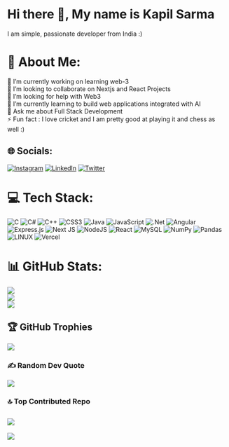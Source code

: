 # Hi there 👋, My name is Kapil Sarma

I am simple, passionate developer from India :)

# 💫 About Me:
🔭 I’m currently working on learning web-3<br>👯 I’m looking to collaborate on Nextjs and React Projects<br>🤝 I’m looking for help with Web3<br>🌱 I’m currently learning to build web applications integrated with AI <br>💬 Ask me about Full Stack Development<br>⚡ Fun fact : I love cricket and I am pretty good at playing it and chess as well :)


## 🌐 Socials:
[![Instagram](https://img.shields.io/badge/Instagram-%23E4405F.svg?logo=Instagram&logoColor=white)](https://instagram.com/_kapilsarma_) [![LinkedIn](https://img.shields.io/badge/LinkedIn-%230077B5.svg?logo=linkedin&logoColor=white)](https://linkedin.com/in/kapil-sarma-5bb174184) [![Twitter](https://img.shields.io/badge/Twitter-%231DA1F2.svg?logo=Twitter&logoColor=white)](https://twitter.com/kapil_sarma_17) 

# 💻 Tech Stack:
![C](https://img.shields.io/badge/c-%2300599C.svg?style=for-the-badge&logo=c&logoColor=white) ![C#](https://img.shields.io/badge/c%23-%23239120.svg?style=for-the-badge&logo=c-sharp&logoColor=white) ![C++](https://img.shields.io/badge/c++-%2300599C.svg?style=for-the-badge&logo=c%2B%2B&logoColor=white) ![CSS3](https://img.shields.io/badge/css3-%231572B6.svg?style=for-the-badge&logo=css3&logoColor=white) ![Java](https://img.shields.io/badge/java-%23ED8B00.svg?style=for-the-badge&logo=java&logoColor=white) ![JavaScript](https://img.shields.io/badge/javascript-%23323330.svg?style=for-the-badge&logo=javascript&logoColor=%23F7DF1E) ![.Net](https://img.shields.io/badge/.NET-5C2D91?style=for-the-badge&logo=.net&logoColor=white) ![Angular](https://img.shields.io/badge/angular-%23DD0031.svg?style=for-the-badge&logo=angular&logoColor=white) ![Express.js](https://img.shields.io/badge/express.js-%23404d59.svg?style=for-the-badge&logo=express&logoColor=%2361DAFB) ![Next JS](https://img.shields.io/badge/Next-black?style=for-the-badge&logo=next.js&logoColor=white) ![NodeJS](https://img.shields.io/badge/node.js-6DA55F?style=for-the-badge&logo=node.js&logoColor=white) ![React](https://img.shields.io/badge/react-%2320232a.svg?style=for-the-badge&logo=react&logoColor=%2361DAFB) ![MySQL](https://img.shields.io/badge/mysql-%2300f.svg?style=for-the-badge&logo=mysql&logoColor=white) ![NumPy](https://img.shields.io/badge/numpy-%23013243.svg?style=for-the-badge&logo=numpy&logoColor=white) ![Pandas](https://img.shields.io/badge/pandas-%23150458.svg?style=for-the-badge&logo=pandas&logoColor=white) ![LINUX](https://img.shields.io/badge/Linux-FCC624?style=for-the-badge&logo=linux&logoColor=black) ![Vercel](https://img.shields.io/badge/vercel-%23000000.svg?style=for-the-badge&logo=vercel&logoColor=white)
# 📊 GitHub Stats:
![](https://github-readme-stats.vercel.app/api?username=kapilsarma2002&theme=dark&hide_border=false&include_all_commits=true&count_private=true)<br/>
![](https://github-readme-streak-stats.herokuapp.com/?user=kapilsarma2002&theme=dark&hide_border=false)<br/>
![](https://github-readme-stats.vercel.app/api/top-langs/?username=kapilsarma2002&theme=dark&hide_border=false&include_all_commits=true&count_private=true&layout=compact)

## 🏆 GitHub Trophies
![](https://github-profile-trophy.vercel.app/?username=kapilsarma2002&theme=darkhub&no-frame=true&no-bg=true&margin-w=4)

### ✍️ Random Dev Quote
![](https://quotes-github-readme.vercel.app/api?type=horizontal&theme=radical)

### 🔝 Top Contributed Repo
![](https://github-contributor-stats.vercel.app/api?username=kapilsarma2002&limit=5&theme=dark&combine_all_yearly_contributions=true)
---
[![](https://visitcount.itsvg.in/api?id=kapilsarma2002&icon=0&color=0)](https://visitcount.itsvg.in)

<!-- Proudly created with GPRM ( https://gprm.itsvg.in ) -->
